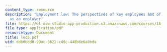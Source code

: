 ```yaml
---
content_type: resource
description: 'Employment law: The perspectives of key employees and of the corporation
  as an employer'
file: https://ol-ocw-studio-app-production.s3.amazonaws.com/courses/15-649-the-law-of-mergers-and-acquisitions-spring-2003/ddb0bdd899ac3622c49c448b6e6a8bda_lec5.pdf
file_type: application/pdf
resourcetype: Document
title: lec5.pdf
uid: ddb0bdd8-99ac-3622-c49c-448b6e6a8bda
---
```

